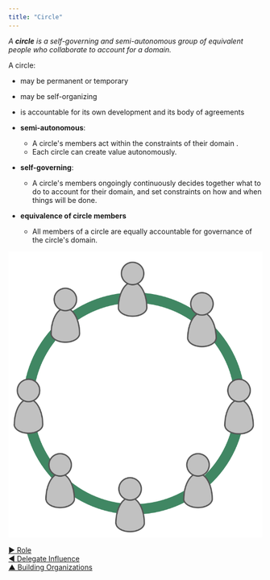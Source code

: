 ```yaml
---
title: "Circle"
---
```



_A **circle** is a self-governing and semi-autonomous group of equivalent people who collaborate to account for a domain._

A circle:

-   may be permanent or temporary
-   may be self-organizing
-   is accountable for its own development and its body of agreements

-   **semi-autonomous**:
    -   A circle's members act within the constraints of their domain .
    -   Each circle can create value autonomously.
-   **self-governing**:
    -   A circle's members ongoingly continuously decides together what to do to account for their domain, and set constraints on how and when things will be done.
-  **equivalence of circle members**
    -   All members of a circle are equally accountable for governance of the circle's domain.

![All members of a circle are equally accountable for governance of the circle's domain](img/circle/circle.png)  


[&#9654; Role](role.html)<br/>[&#9664; Delegate Influence](delegate-influence.html)<br/>[&#9650; Building Organizations](building-organizations.html)

